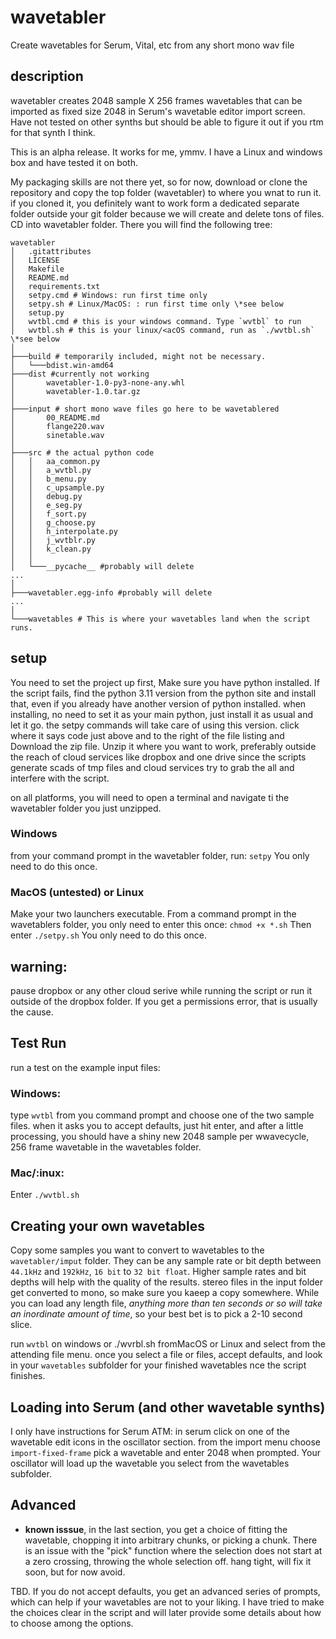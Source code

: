 # wavetabler
 Create wavetables for Serum, Vital, etc from any short mono wav file

 ## description
 wavetabler creates 2048 sample X 256 frames wavetables that can be imported as fixed size 2048 in Serum's wavetable editor import screen.  Have not tested on other synths but should be able to figure it out if you rtm for that synth I think.  

 This is an alpha release.  It works for me, ymmv.  I have a Linux and windows box and have tested it on both.

 My packaging skills are not there yet, so for now, download or clone the repository and copy the top folder (wavetabler) to where you wnat to run it. if you cloned it, you definitely want to work form a dedicated separate folder outside your git folder because we will create and delete tons of files.  CD into  wavetabler folder.  There you will find the following tree:  

 

 ```
wavetabler
│   .gitattributes
│   LICENSE
│   Makefile
│   README.md
│   requirements.txt
│   setpy.cmd # Windows: run first time only
│   setpy.sh # Linux/MacOS: : run first time only \*see below
│   setup.py
│   wvtbl.cmd # this is your windows command. Type `wvtbl` to run
│   wvtbl.sh # this is your linux/<acOS command, run as `./wvtbl.sh` \*see below
│
├───build # temporarily included, might not be necessary.
│   └───bdist.win-amd64
├───dist #currently not working
│       wavetabler-1.0-py3-none-any.whl
│       wavetabler-1.0.tar.gz
│
├───input # short mono wave files go here to be wavetablered
│       00_README.md
│       flange220.wav
│       sinetable.wav
│
├───src # the actual python code
│   │   aa_common.py
│   │   a_wvtbl.py
│   │   b_menu.py
│   │   c_upsample.py
│   │   debug.py
│   │   e_seg.py
│   │   f_sort.py
│   │   g_choose.py
│   │   h_interpolate.py
│   │   j_wvtblr.py
│   │   k_clean.py
│   │
│   └───__pycache__ #probably will delete
...
│
├───wavetabler.egg-info #probably will delete
...
│
└───wavetables # This is where your wavetables land when the script runs.
 ```

## setup

You need to set the project up first, Make sure you have python installed. If the script fails, find the python 3.11 version from the python site and install that, even if you already have another version of python installed.  when installing, no need to set it as your main python, just install it as usual and let it go. the setpy commands will take care of using this version.
click where it says code just above and to the right of the file listing and Download the zip file. 
Unzip it where you want to work, preferably outside the reach of cloud services like dropbox and one drive since the scripts generate scads of tmp files and cloud services try to grab the all and interfere with the script. 

on all platforms, you will need to open a terminal and navigate ti the wavetabler folder you just unzipped. 
### Windows 
from your command prompt in the wavetabler folder, run:
`setpy`
You only need to do this once.  

### MacOS (untested) or Linux 

Make your two launchers executable. From a command prompt in the wavetablers folder, you only need to enter this once:
`chmod +x *.sh`
Then enter
`./setpy.sh`
You only need to do this once.  

## warning: 
pause dropbox or any other cloud serive while running the script or run it outside of the dropbox folder.  If you get a permissions error, that is usually the cause.  

## Test Run
run a test on the example input files: 

### Windows: 
type `wvtbl` from you command prompt and choose one of the two sample files.  when it asks you to accept defaults, just hit enter, and after a little processing, you should have a shiny new 2048 sample per wwavecycle, 256 frame wavetable in the wavetables folder.

### Mac/:inux: 
Enter
`./wvtbl.sh` 

## Creating your own wavetables

Copy some samples you want to convert to wavetables to the `wavetabler/imput` folder.  They can be any sample rate or bit depth between `44.1kHz` and `192kHz`, `16 bit` to `32 bit float`.  Higher sample rates and bit depths will help with the quality of the results. stereo files in the input folder get converted to mono, so make sure you kaeep a copy somewhere. While you can load any length file, *anything more than ten seconds or so will take an inordinate amount of time*, so your best bet is to pick a 2-10 second slice.  

run `wvtbl` on windows or ./wvrbl.sh fromMacOS or Linux and select from the attending file menu. once you select a file or files, accept defaults, and look in your `wavetables` subfolder for your finished wavetables nce the script finishes. 

## Loading into Serum (and other wavetable synths)
I only have instructions for Serum ATM:  in serum click on one of the wavetable edit icons in the oscillator section.  from the import menu choose `import-fixed-frame` pick a wavetable and enter 2048 when prompted.  Your oscillator will load up the wavetable you select from the wavetables subfolder.

## Advanced 
- **known isssue**, in the last section, you get a choice of fitting the wavetable, chopping it into arbitrary chunks, or picking a chunk. There is an issue with the "pick" function where the selection does not start at a zero crossing, throwing the whole selection off.  hang tight, will fix it soon, but for now avoid.  

TBD. If you do not accept defaults, you get an advanced series of prompts, which can help if your wavetables are not to your liking.  I have tried to make the choices clear in the script and will later provide some details about how to choose among the options.  
